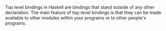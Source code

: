 Top level bindings in Haskell are bindings that stand outside of any other declaration. The main feature of top-level bindings is that they can be made available to other modules within your programs or to other people's programs.
